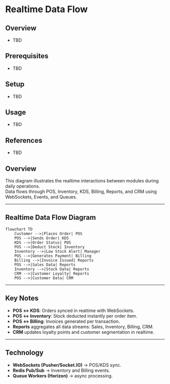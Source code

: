 # Realtime Data Flow

## Overview
- TBD

## Prerequisites
- TBD

## Setup
- TBD

## Usage
- TBD

## References
- TBD


## Overview
This diagram illustrates the realtime interactions between modules during daily operations.  
Data flows through POS, Inventory, KDS, Billing, Reports, and CRM using WebSockets, Events, and Queues.

---

## Realtime Data Flow Diagram
```mermaid
flowchart TD
    Customer -->|Places Order| POS
    POS -->|Sends Order| KDS
    KDS -->|Order Status| POS
    POS -->|Deduct Stock| Inventory
    Inventory -->|Low Stock Alert| Manager
    POS -->|Generates Payment| Billing
    Billing -->|Invoice Issued| Reports
    POS -->|Sales Data| Reports
    Inventory -->|Stock Data| Reports
    CRM -->|Customer Loyalty| Reports
    POS -->|Customer Data| CRM
```

---

## Key Notes
- **POS ↔ KDS**: Orders synced in realtime with WebSockets.  
- **POS ↔ Inventory**: Stock deducted instantly per order item.  
- **POS ↔ Billing**: Invoices generated per transaction.  
- **Reports** aggregates all data streams: Sales, Inventory, Billing, CRM.  
- **CRM** updates loyalty points and customer segmentation in realtime.  

---

## Technology
- **WebSockets (Pusher/Socket.IO)** → POS/KDS sync.  
- **Redis Pub/Sub** → Inventory and Billing events.  
- **Queue Workers (Horizon)** → async processing.  
